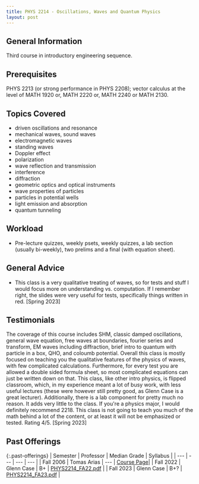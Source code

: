 ```yaml
---
title: PHYS 2214 - Oscillations, Waves and Quantum Physics
layout: post
---
```


<link rel="stylesheet" href="/main.css">

## General Information

Third course in introductory engineering sequence.

## Prerequisites

PHYS 2213 (or strong performance in PHYS 2208); vector calculus at the level of MATH 1920 or, MATH 2220 or, MATH 2240 or MATH 2130.

## Topics Covered

  - driven oscillations and resonance
  - mechanical waves, sound waves
  - electromagnetic waves
  - standing waves
  - Doppler effect
  - polarization
  - wave reflection and transmission
  - interference
  - diffraction
  - geometric optics and optical instruments
  - wave properties of particles
  - particles in potential wells
  - light emission and absorption
  - quantum tunneling

## Workload
- Pre-lecture quizzes, weekly psets, weekly quizzes, a lab section (usually bi-weekly), two prelims and a final (with equation sheet). 

## General Advice
- This class is a very qualitative treating of waves, so for tests and stuff I would focus more on understanding vs. computation. If I remember right, the slides were very useful for tests, specifically things written in red. [Spring 2023]
  
## Testimonials
The coverage of this course includes SHM, classic damped oscillations, general wave equation, free waves at boundaries, fourier series and transform, EM waves including diffraction, brief intro to quantum with particle in a box, QHO, and coloumb potential. Overall this class is mostly focused on teaching you the qualitative features of the physics of waves, with few complicated calculations. Furthermore, for every test you are allowed a double sided formula sheet, so most complicated equations can just be written down on that. This class, like other intro physics, is flipped classroom, which, in my experience meant a lot of busy work, with less useful lectures (these were however still pretty good, as Glenn Case is a great lecturer). Additionally, there is a lab component for pretty much no reason. It adds very little to the class. If you're a physics major, I would definitely recommend 2218. This class is not going to teach you much of the math behind a lot of the content, or at least it will not be emphasized or tested. Rating 4/5. [Spring 2023]


## Past Offerings

{:.past-offerings}
| Semester | Professor | Median Grade | Syllabus |
| --- | --- | --- | --- |
| Fall 2006 | Tomas Arias | --- | [Course Page](https://muchomas.lassp.cornell.edu/p214/)|
| Fall 2022 | Glenn Case | B+ | <a href="/syllabi/PHYS2214_FA22.pdf">PHYS2214_FA22.pdf</a> |
| Fall 2023 | Glenn Case | B+? | <a href="/syllabi/PHYS2214_FA23.pdf">PHYS2214_FA23.pdf</a> |
